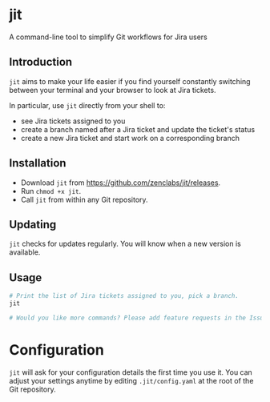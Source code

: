 # jit
A command-line tool to simplify Git workflows for Jira users

## Introduction

`jit` aims to make your life easier if you find yourself constantly switching between your terminal and your browser to
look at Jira tickets.

In particular, use `jit` directly from your shell to:
- see Jira tickets assigned to you
- create a branch named after a Jira ticket and update the ticket's status
- create a new Jira ticket and start work on a corresponding branch

## Installation

- Download `jit` from https://github.com/zenclabs/jit/releases.
- Run `chmod +x jit`.
- Call `jit` from within any Git repository.

## Updating

`jit` checks for updates regularly. You will know when a new version is available.

## Usage

```sh
# Print the list of Jira tickets assigned to you, pick a branch.
jit

# Would you like more commands? Please add feature requests in the Issues section.
```

# Configuration

`jit` will ask for your configuration details the first time you use it. You can adjust your settings anytime by editing
`.jit/config.yaml` at the root of the Git repository.
